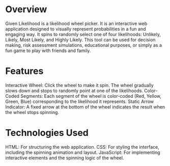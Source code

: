# Overview
Given Likelihood is a likelihood wheel picker. It is an interactive web application designed to visually represent probabilities in a fun and engaging way. It spins to randomly select one of four likelihoods: Unlikely, Likely, Most Likely, and Highly Likely. This tool can be used for decision making, risk assessment simulations, educational purposes, or simply as a fun game to play with friends and family.

# Features
Interactive Wheel: Click the wheel to make it spin. The wheel gradually slows down and stops to randomly point at one of the likelihoods.
Color-Coded Segments: Each segment of the wheel is color-coded (Red, Yellow, Green, Blue) corresponding to the likelihood it represents.
Static Arrow Indicator: A fixed arrow at the bottom of the wheel indicates the result when the wheel stops spinning.

# Technologies Used
HTML: For structuring the web application.
CSS: For styling the interface, including the spinning animation and layout.
JavaScript: For implementing interactive elements and the spinning logic of the wheel.
